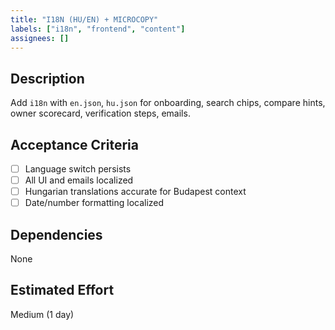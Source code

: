 ```yaml
---
title: "I18N (HU/EN) + MICROCOPY"
labels: ["i18n", "frontend", "content"]
assignees: []
---
```


## Description

Add `i18n` with `en.json`, `hu.json` for onboarding, search chips, compare hints, owner scorecard, verification steps, emails.

## Acceptance Criteria

- [ ] Language switch persists
- [ ] All UI and emails localized
- [ ] Hungarian translations accurate for Budapest context
- [ ] Date/number formatting localized

## Dependencies

None

## Estimated Effort
Medium (1 day)